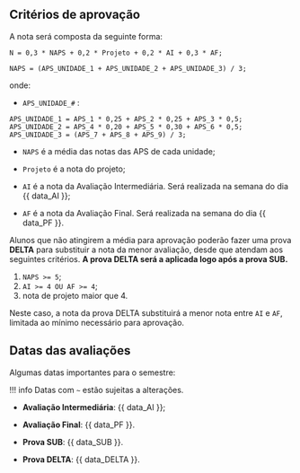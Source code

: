 <style>
section.progress-section.show {
    width: 1024px;
}


section.progress-section.show iframe {
    width: 100%;
    height: 80vh;
}

</style>

## Critérios de aprovação

A nota será composta da seguinte forma:

```
N = 0,3 * NAPS + 0,2 * Projeto + 0,2 * AI + 0,3 * AF;

NAPS = (APS_UNIDADE_1 + APS_UNIDADE_2 + APS_UNIDADE_3) / 3;
```

onde:

* `APS_UNIDADE_#` :
```
APS_UNIDADE_1 = APS_1 * 0,25 + APS_2 * 0,25 + APS_3 * 0,5;
APS_UNIDADE_2 = APS_4 * 0,20 + APS_5 * 0,30 + APS_6 * 0,5;
APS_UNIDADE_3 = (APS_7 + APS_8 + APS_9) / 3;
```

* `NAPS` é a média das notas das APS de cada unidade;

* `Projeto` é a nota do projeto;

* `AI` é a nota da Avaliação Intermediária. Será realizada na semana do dia {{ data_AI }};

* `AF` é a nota da Avaliação Final. Será realizada na semana do dia {{ data_PF }}.

Alunos que não atingirem a média para aprovação poderão fazer uma prova **DELTA** para substituir a nota da menor avaliação, desde que atendam aos seguintes critérios. **A prova DELTA será a aplicada logo após a prova SUB.**

1. `NAPS >= 5`;
2. `AI >= 4 OU AF >= 4`;
3. nota de projeto maior que 4.

Neste caso, a nota da prova DELTA substituirá a menor nota entre `AI` e `AF`, limitada ao mínimo necessário para aprovação.

## Datas das avaliações

Algumas datas importantes para o semestre:

!!! info
    Datas com `~` estão sujeitas a alterações.

* **Avaliação Intermediária**: {{ data_AI }};

* **Avaliação Final**: {{ data_PF }}.

* **Prova SUB**: {{ data_SUB }}.

* **Prova DELTA**: {{ data_DELTA }}.




